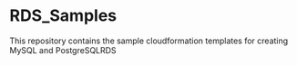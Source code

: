 # RDS_Samples
This repository contains the sample cloudformation templates for creating MySQL and PostgreSQLRDS
